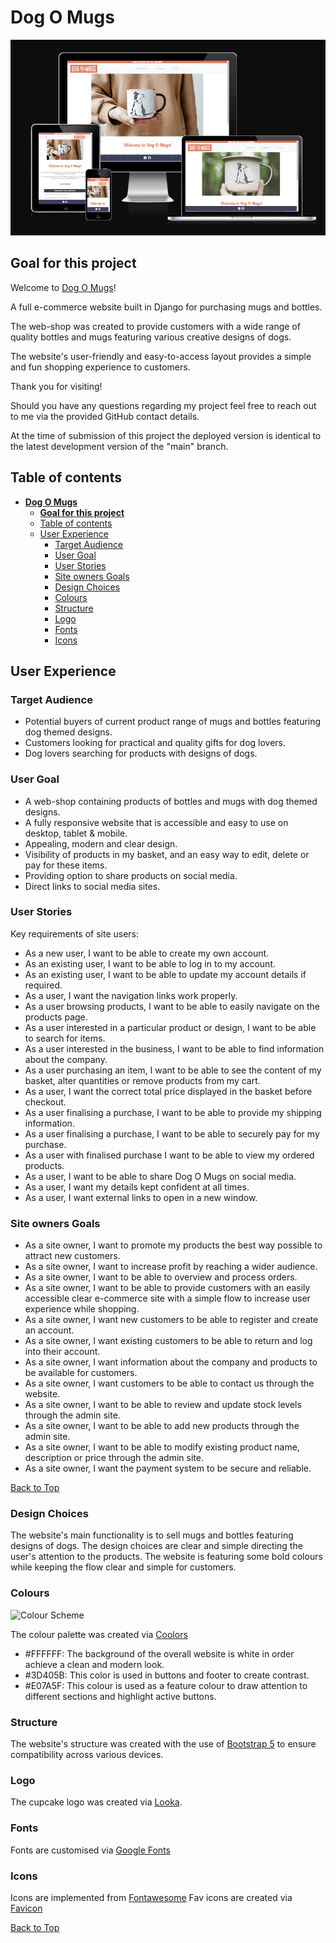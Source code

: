 # **Dog O Mugs**

![Mock up](/docs/mockup.png)

## **Goal for this project**
Welcome to [Dog O Mugs](https://dogomugs.herokuapp.com)!

A full e-commerce website built in Django for purchasing mugs and bottles.

The web-shop was created to provide customers with a wide range of quality bottles and mugs featuring various creative designs of dogs.

The website's user-friendly and easy-to-access layout provides a simple and fun shopping experience to customers.

Thank you for visiting!

Should you have any questions regarding my project feel free to reach out to me via the provided GitHub contact details.  

At the time of submission of this project the deployed version is identical to the latest development version of the "main" branch.  

## Table of contents 
- [**Dog O Mugs**](#dog-o-mugs)
  - [**Goal for this project**](#goal-for-this-project)
  - [Table of contents](#table-of-contents)
  - [User Experience](#user-experience)
    - [Target Audience](#target-audience)
    - [User Goal](#user-goal)
    - [User Stories](#user-stories)
    - [Site owners Goals](#site-owners-goals)
    - [Design Choices](#design-choices)
    - [Colours](#colours)
    - [Structure](#structure)
    - [Logo](#logo)
    - [Fonts](#fonts)
    - [Icons](#icons)

## User Experience

### Target Audience

- Potential buyers of current product range of mugs and bottles featuring dog themed designs.
- Customers looking for practical and quality gifts for dog lovers.
- Dog lovers searching for products with designs of dogs.

### User Goal
* A web-shop containing products of bottles and mugs with dog themed designs.
* A fully responsive website that is accessible and easy to use on desktop, tablet & mobile.
* Appealing, modern and clear design.
* Visibility of products in my basket, and an easy way to edit, delete or pay for these items.
* Providing option to share products on social media.
* Direct links to social media sites.

### User Stories

Key requirements of site users:

* As a new user, I want to be able to create my own account.
* As an existing user, I want to be able to log in to my account.
* As an existing user, I want to be able to update my account details if required.
* As a user, I want the navigation links work properly.
* As a user browsing products, I want to be able to easily navigate on the products page.
* As a user interested in a particular product or design, I want to be able to search for items.
* As a user interested in the business, I want to be able to find information about the company.
* As a user purchasing an item, I want to be able to see the content of my basket, alter quantities or remove products from my cart.
* As a user, I want the correct total price displayed in the basket before checkout.
* As a user finalising a purchase, I want to be able to provide my shipping information.
* As a user finalising a purchase, I want to be able to securely pay for my purchase.
* As a user with finalised purchase I want to be able to view my ordered products.
* As a user, I want to be able to share Dog O Mugs on social media.
* As a user, I want my details kept confident at all times.
* As a user, I want external links to open in a new window.



### Site owners Goals

* As a site owner, I want to promote my products the best way possible to attract new customers.
* As a site owner, I want to increase profit by reaching a wider audience.
* As a site owner, I want to be able to overview and process orders.
* As a site owner, I want to be able to provide customers with an easily accessible clear e-commerce site with a simple flow to increase user experience while shopping.
* As a site owner, I want new customers to be able to register and create an account.
* As a site owner, I want existing customers to be able to return and log into their account.
* As a site owner, I want information about the company and products to be available for customers.
* As a site owner, I want customers to be able to contact us through the website.
* As a site owner, I want to be able to review and update stock levels through the admin site.
* As a site owner, I want to be able to add new products through the admin site.
* As a site owner, I want to be able to modify existing product name, description or price through the admin site.
* As a site owner, I want the payment system to be secure and reliable.

[Back to Top](#table-of-contents)

### Design Choices

The website's main functionality is to sell mugs and bottles featuring designs of dogs. The design choices are clear and simple directing the user's attention to the products. The website is featuring some bold colours while keeping the flow clear and simple for customers. 

### Colours

![Colour Scheme](../Milestone%20Project%204/static/img/colour_palette.png)

The colour palette was created via [Coolors](https://coolors.co/ "Coolors.co")

* #FFFFFF: The background of the overall website is white in order achieve a clean and modern look. 
* #3D405B: This color is used in buttons and footer to create contrast.
* #E07A5F: This colour is used as a feature colour to draw attention to different sections and highlight active buttons.
### Structure

The website's structure was created with the use of [Bootstrap 5](https://getbootstrap.com/) to ensure compatibility across various devices.

### Logo

The cupcake logo was created via [Looka](https://looka.com/ "Looka.com").

### Fonts

Fonts are customised via [Google Fonts](https://fonts.google.com)

### Icons
Icons are implemented from [Fontawesome](https://fontawesome.com)
Fav icons are created via [Favicon](https://favicon.io/favicon-generator/) 

[Back to Top](#table-of-contents)
